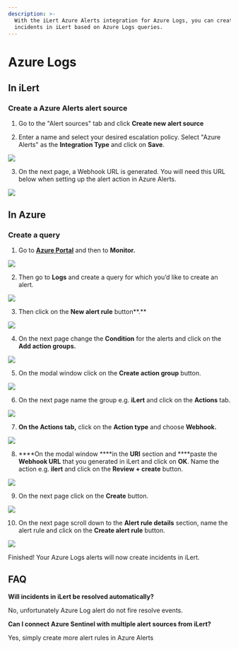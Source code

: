 ```yaml
---
description: >-
  With the iLert Azure Alerts integration for Azure Logs, you can create
  incidents in iLert based on Azure Logs queries.
---
```


# Azure Logs

## In iLert <a id="in-ilert"></a>

### Create a Azure Alerts alert source <a id="create-alert-source"></a>

1. Go to the "Alert sources" tab and click **Create new alert source**

2. Enter a name and select your desired escalation policy. Select "Azure Alerts" as the **Integration Type** and click on **Save**.

![](../../.gitbook/assets/ilert%20%2835%29.png)

3. On the next page, a Webhook URL is generated. You will need this URL below when setting up the alert action in Azure Alerts.

![](../../.gitbook/assets/ilert%20%2834%29.png)

## In Azure <a id="in-splunk"></a>

### Create a query <a id="create-action-sequences"></a>

1. Go to [**Azure Portal**](https://portal.azure.com) and then to **Monitor.** 

![](../../.gitbook/assets/home_-_microsoft_azure%20%285%29.png)

2. Then go to **Logs** and create a query for which you’d like to create an alert.

![](../../.gitbook/assets/monitor_-_microsoft_azure.png)

3. Then click on the **New alert rule** button**.**

![](../../.gitbook/assets/logs_-_microsoft_azure.png)

4. On the next page change the **Condition** for the alerts and click on the **Add action groups.**

![](../../.gitbook/assets/1.png)

5. On the modal window click on the **Create action group** button.

![](../../.gitbook/assets/2.png)

6. On the next page name the group e.g. **iLert** and click on the **Actions** tab.

![](../../.gitbook/assets/3.png)

7. ****On the **Actions** tab**,** click on the **Action type** and choose **Webhook.**

![](../../.gitbook/assets/4.png)

8. ****On the modal window ****in the **URI** section and ****paste the **Webhook URL** that you generated in iLert and click on **OK**. Name the action e.g. **ilert** and click on the **Review + create** button.

![](../../.gitbook/assets/5.png)

9. On the next page click on the **Create** button.

![](../../.gitbook/assets/6%20%281%29.png)

10. On the next page scroll down to the **Alert rule details** section, name the alert rule and click on the **Create alert rule** button.

![](../../.gitbook/assets/7.png)

Finished! Your Azure Logs alerts will now create incidents in iLert.

## FAQ <a id="faq"></a>

**Will incidents in iLert be resolved automatically?**

No, unfortunately Azure Log alert do not fire resolve events.

**Can I connect Azure Sentinel with multiple alert sources from iLert?**

Yes, simply create more alert rules in Azure Alerts

